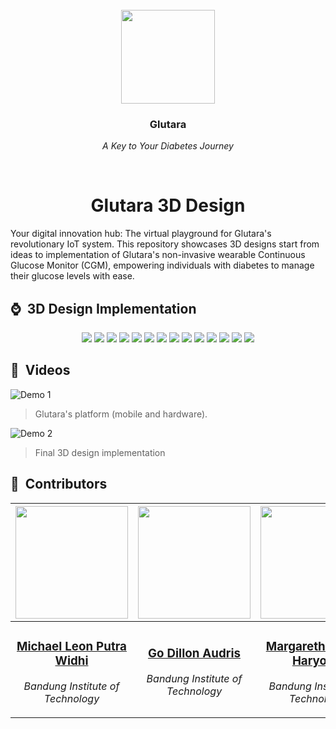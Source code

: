 <br>
<div align="center">
    <div >
        <img height="150px" src="https://firebasestorage.googleapis.com/v0/b/upheld-acumen-420202.appspot.com/o/readme-assets%2FGlutara.png?alt=media&token=77d4dd88-6cca-4e4d-94f2-321124c20a61" alt=""/>
    </div>
    <div>
            <h3><b>Glutara</b></h3>
            <p><i>A Key to Your Diabetes Journey</i></p>
    </div>      
</div>
<br>
<h1 align="center">Glutara 3D Design</h1>
Your digital innovation hub: The virtual playground for Glutara's revolutionary IoT system. This repository showcases 3D designs start from ideas to implementation of Glutara's non-invasive wearable Continuous Glucose Monitor (CGM), empowering individuals with diabetes to manage their glucose levels with ease.

## ⌚ &nbsp;3D Design Implementation
<div align="center">
<img src="https://firebasestorage.googleapis.com/v0/b/upheld-acumen-420202.appspot.com/o/readme-assets%2F3d-design%2FCover.png?alt=media&token=332d6b23-0a8c-4bc7-b3cf-3f0b3d84dc5a"/>
<img src="https://firebasestorage.googleapis.com/v0/b/upheld-acumen-420202.appspot.com/o/readme-assets%2F3d-design%2FDesign%201.png?alt=media&token=83908ed3-1a67-4469-9352-4ca344ccd707"/>
<img src="https://firebasestorage.googleapis.com/v0/b/upheld-acumen-420202.appspot.com/o/readme-assets%2F3d-design%2FDesign%202.png?alt=media&token=e49fa2c0-f942-4531-b699-4ea6cbc32439"/>
<img src="https://firebasestorage.googleapis.com/v0/b/upheld-acumen-420202.appspot.com/o/readme-assets%2F3d-design%2FDesign%203.png?alt=media&token=2ad57793-a675-4fde-924a-2724e21bc7e5"/>
<img src="https://firebasestorage.googleapis.com/v0/b/upheld-acumen-420202.appspot.com/o/readme-assets%2F3d-design%2FDesign%204.png?alt=media&token=5357ccec-0145-423d-93c3-be15c28f7980"/>
<img src="https://firebasestorage.googleapis.com/v0/b/upheld-acumen-420202.appspot.com/o/readme-assets%2F3d-design%2FDesign%205.png?alt=media&token=7d914402-ce2e-4d05-91e1-ebf819ba7bf6"/>
<img src="https://firebasestorage.googleapis.com/v0/b/upheld-acumen-420202.appspot.com/o/readme-assets%2F3d-design%2FDesign%206.png?alt=media&token=cfb808dd-8ef0-4e69-b1e0-2febe716e612"/>
<img src="https://firebasestorage.googleapis.com/v0/b/upheld-acumen-420202.appspot.com/o/readme-assets%2F3d-design%2FDesign%207.png?alt=media&token=6585761d-05ed-4f1b-b7b2-872329ad0fce"/>
<img src="https://firebasestorage.googleapis.com/v0/b/upheld-acumen-420202.appspot.com/o/readme-assets%2F3d-design%2FDesign%208.png?alt=media&token=79cf4785-7a10-4d2d-94b8-1c976c402dc9"/>
<img src="https://firebasestorage.googleapis.com/v0/b/upheld-acumen-420202.appspot.com/o/readme-assets%2F3d-design%2FDesign%209.png?alt=media&token=2cceb95a-8662-4efa-a3d9-055138e6ab59"/>
<img src="https://firebasestorage.googleapis.com/v0/b/upheld-acumen-420202.appspot.com/o/readme-assets%2F3d-design%2FDesign%2010.png?alt=media&token=28b0d9fd-9451-464e-bee2-1313c0f8c55f"/>
<img src="https://firebasestorage.googleapis.com/v0/b/upheld-acumen-420202.appspot.com/o/readme-assets%2F3d-design%2FDesign%2011.png?alt=media&token=ff78ca5e-4bbb-44cf-b396-d906b184ee39"/>
<img src="https://firebasestorage.googleapis.com/v0/b/upheld-acumen-420202.appspot.com/o/readme-assets%2F3d-design%2FDesign%2012.png?alt=media&token=c7897b04-7041-445e-bcac-49b32c1bc172"/>
<img src="https://firebasestorage.googleapis.com/v0/b/upheld-acumen-420202.appspot.com/o/readme-assets%2F3d-design%2FDesign%2013.png?alt=media&token=2cdac316-c61f-4cbb-94f2-17fcfc1fa043"/>
</div>

## 🎥 &nbsp;Videos
![Demo 1](assets/demo1.gif)
> Glutara's platform (mobile and hardware).

![Demo 2](assets/demo2.gif)
> Final 3D design implementation

## 👥 &nbsp;Contributors

| <a href="https://github.com/mikeleo03"><img width="180px" height="180px" src="https://firebasestorage.googleapis.com/v0/b/upheld-acumen-420202.appspot.com/o/readme-assets%2Fpicprof%2FLeon.png?alt=media&token=0ea1884a-32ca-471b-a3af-bf3995bbc605" alt=""/></a> | <a href="https://github.com/GoDillonAudris512"><img width="180px" height="180px" src="https://firebasestorage.googleapis.com/v0/b/upheld-acumen-420202.appspot.com/o/readme-assets%2Fpicprof%2FDillon.png?alt=media&token=bc76cc6b-5606-4351-8472-9c243c8b9da3" alt=""/></a> | <a href="https://github.com/margarethaolivia"><img width="180px" height="180px" src="https://firebasestorage.googleapis.com/v0/b/upheld-acumen-420202.appspot.com/o/readme-assets%2Fpicprof%2FOlivia.png?alt=media&token=d53f9cfd-e1e1-41b6-a28c-440904df29b8" alt=""/></a> | <a href="https://github.com/AustinPardosi"><img width="180px" height="180px" src="https://firebasestorage.googleapis.com/v0/b/upheld-acumen-420202.appspot.com/o/readme-assets%2Fpicprof%2FAustin.png?alt=media&token=f520a334-4aeb-4efe-9437-669451b6dca6" alt=""/></a> |
| ---------------------------------------------------------------------------------------------------------------------------------------------------------------------------------------------------------------------------------- | ----------------------------------------------------------------------------------------------------------------------------------------------------------------------------------------------------------------------------------- | -------------------------------------------------------------------------------------------------------------------------------------------------------------------------------------------------------------------------- | ----------------------------------------------------------------------------------------------------------------------------------------------------------------------------------------------------------------------------- |
| <div align="center"><h3><b><a href="https://github.com/mikeleo03">Michael Leon Putra Widhi</a></b></h3><i><p>Bandung Institute of Technology</i></p></div>                                                                               | <div align="center"><h3><b><a href="https://github.com/GoDillonAudris512">Go Dillon Audris</a></b></h3></a><p><i>Bandung Institute of Technology</i></p></div>                                                                          | <div align="center"><h3><b><a href="https://github.com/margarethaolivia">Margaretha Olivia Haryono</a></b></h3></a><p><i>Bandung Institute of Technology</i></p></div>                                                               | <div align="center"><h3><b><a href="https://github.com/AustinPardosi">Austin Gabriel Pardosi</a></b></h3></a><p><i>Bandung Institute of Technology</i></p></div>                                                                            |